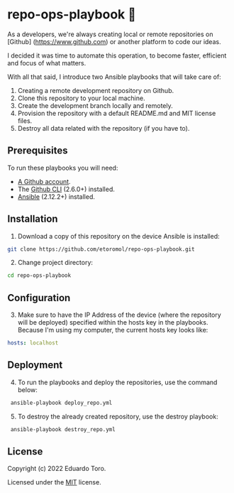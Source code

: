 # repo-ops-playbook 🤖
As a developers, we're always creating local or remote repositories on [Github]
(https://www.github.com) or another platform to code our ideas.

I decided it was time to automate this operation, to become faster, efficient
and focus of what matters. 

With all that said, I introduce two Ansible playbooks that will take care of:

1. Creating a remote development repository on Github.
2. Clone this repository to your local machine.
3. Create the development branch locally and remotely.
4. Provision the repository with a default README.md and MIT license files.
5. Destroy all data related with the repository (if you have to).

## Prerequisites

To run these playbooks you will need:

* [A Github account](https://github.com/signup?ref_cta=Sign+up&ref_loc=header+logged+out&ref_page=%2F&source=header-home).
* The [Github CLI](https://cli.github.com) (2.6.0+) installed.
* [Ansible](https://docs.ansible.com/ansible/latest/installation_guide/intro_installation.html) (2.12.2+) installed. 

## Installation

1. Download a copy of this repository on the device Ansible is installed:

```bash
git clone https://github.com/etoromol/repo-ops-playbook.git
```

2. Change project directory:
```bash
cd repo-ops-playbook
```

## Configuration

3. Make sure to have the IP Address of the device (where the repository will be
deployed) specified within the hosts key in the playbooks. Because I'm using my
computer, the current hosts key looks like:

 ```yml                                                                         
 hosts: localhost                                                            
``` 

## Deployment

4. To run the playbooks and deploy the repositories, use the command below:

```bash
 ansible-playbook deploy_repo.yml
```

5. To destroy the already created repository, use the destroy playbook:
```bash
 ansible-playbook destroy_repo.yml
```

## License

Copyright (c) 2022 Eduardo Toro.

Licensed under the [MIT](LICENSE) license.
